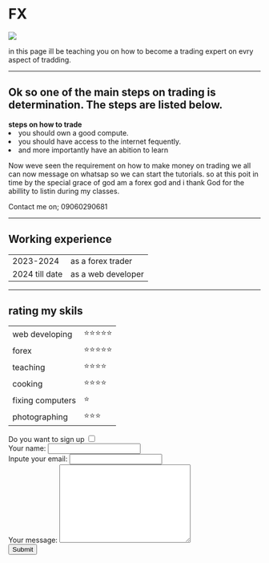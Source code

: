 # FX
<html>
<head>
<title>Hillary Daniel's FX site</title>
</head>
<body>
<img src="https://images.contentstack.io/v3/assets/bltc23b87e0fef43b66/blt118ddccbd2118c26/66606d98742a0c97057c767a/02_Platforms-Card01_alt.jpg?format=pjpg&auto=webp&quality=90&width=365&disable=upscale">
<p>in this page ill be teaching you on how to become a trading expert on evry aspect of tradding.</p>
<hr>
<h2>Ok so one of the main steps on trading is determination. The steps are listed below.</h2>
<strong><a hreflang="https://land.pocket-broker.com/en/land/002-GP-02?utm_campaign=g_nwk-ggl_src-ggl_pl-web_adtype-brand_nm-ww_en_competitors&utm_medium=cpc&utm_content=search&utm_source=google&gad_source=1&gad_campaignid=22452727439&gbraid=0AAAAA-NeJC-puBLmG3U5FjhMzbuM4mez3&gclid=Cj0KCQjwzOvEBhDVARIsADHfJJRDLhfgxX727q2PeJ12V8c6rZMrwsR9CtQZgrExmIXMHKChUgniTJAaAm1_EALw_wcB">steps on how to trade</a></strong>
<li>you should own a good compute.</li>
<li>you should have access to the internet fequently.</li>
<li>and more importantly have an abition to learn</li>
<p>Now weve seen the requirement on how to make money on trading we all can now message on whatsap so we can start the tutorials.
    so at this poit in time by the special grace of god am a forex god and i thank God for the abillity to listin during my classes.</p>

<a hreflang="my contact.html">Contact me on; 09060290681</a> 
<hr>
<h2>Working experience</h2>
<table>
<tr>
<td>2023-2024</td>
<td>as a forex trader</td>
</tr>
<tr>
<td>2024 till date</td>
<td>as a web developer</td>
</tr>
</table>
<hr>
<h2>rating my skils </h2>
<table>
<tr>
<td>web developing</td>
<td>⭐⭐⭐⭐⭐</td>
</tr>
<tr>
<td>forex</td>
<td>⭐⭐⭐⭐⭐</td>
</tr>
<tr>
<td>teaching</td>
<td>⭐⭐⭐⭐</td>
</tr>
<tr>
<td>cooking</td>
<td>⭐⭐⭐⭐</td>
</tr>
<tr>
<td>fixing computers</td>
<td>⭐</td>
</tr>
<tr>
<td>photographing</td>
<td>⭐⭐⭐</td>
</tr>
</table>
<form action="mailto:hillarydaniel854@gmail.com" method="post" enctype="text/plain"
<label>Do you want to sign up</label>
<input type="checkbox"><br>
<label>Your name:</label>
<input type="text" name="Yout name " value=""><br>
<label>Inpute your email:</label>
<input type="email" name="Your email"><br>
<label>Your message:</label>
<textarea name="name" rows="10" cols="30"></textarea><br>
<input type="submit" name=""><br>

</form>
</body>


</html>
